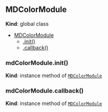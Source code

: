 <a name="MDColorModule"></a>

## MDColorModule

**Kind**: global class

-   [MDColorModule](#MDColorModule)
    -   [.init()](#MDColorModule+init)
    -   [.callback()](#MDColorModule+callback)

<a name="MDColorModule+init"></a>

### mdColorModule.init()

**Kind**: instance method of [<code>MDColorModule</code>](#MDColorModule)  
<a name="MDColorModule+callback"></a>

### mdColorModule.callback()

**Kind**: instance method of [<code>MDColorModule</code>](#MDColorModule)
